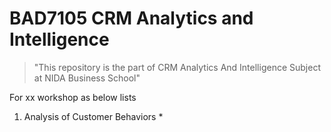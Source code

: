 # BAD7105 CRM Analytics and Intelligence 

> "This repository is the part of CRM Analytics And Intelligence Subject at NIDA Business School"

For xx workshop as below lists 
  1. Analysis of Customer Behaviors
    * 

